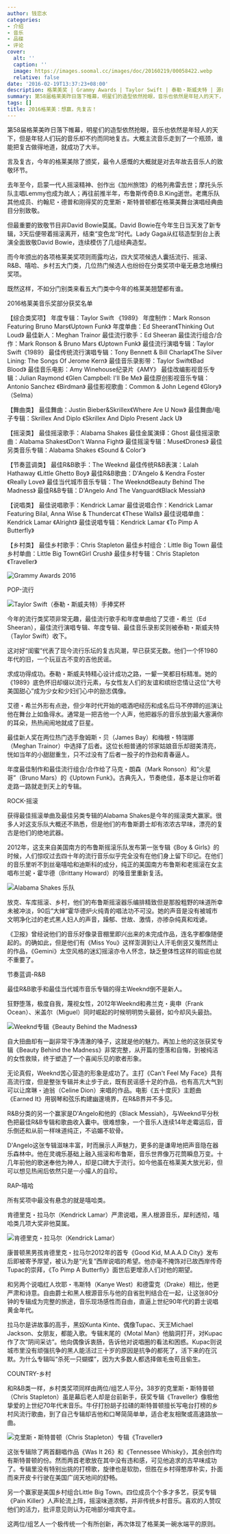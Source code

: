 ```yaml
---
author: 钱恋水
categories:
- 介绍
- 音乐
- 品碟
- 评论
cover:
  alt: ''
  caption: ''
  image: https://images.soomal.cc/images/doc/20160219/00058422.webp
  relative: false
date: '2016-02-19T13:37:23+08:00'
description: 格莱美奖 | Grammy Awards | Taylor Swift | 泰勒・斯威夫特 | 源自：东方早报 | 版权：转载 |  平均/总评分：10.00/20
summary: 第58届格莱美昨日落下帷幕，明星们的造型依然抢眼，音乐也依然是年轻人的天下，但是年轻人们玩的音乐却不约而同地复古。大概主流音乐走到了一个瓶颈，谁能把复古做得地道，就成功了大半。言及复古，今年的格莱美除了颁奖，最令人感慨的大概就是对去年故去音乐人的致敬环节……
tags: []
title: 2016格莱美：想赢，先复古！
---
```


第58届格莱美昨日落下帷幕，明星们的造型依然抢眼，音乐也依然是年轻人的天下，但是年轻人们玩的音乐却不约而同地复古。大概主流音乐走到了一个瓶颈，谁能把复古做得地道，就成功了大半。

言及复古，今年的格莱美除了颁奖，最令人感慨的大概就是对去年故去音乐人的致敬环节。

去年至今，启蒙一代人摇滚精神、创作出《加州旅馆》的格列弗雷去世；摩托头乐队主唱Lemmy也成为故人；再往前推半年，布鲁斯传奇B.B.King逝世。老鹰乐队其他成员、约翰尼・德普和刚得奖的克里斯・斯特普顿都在格莱美舞台演唱经典曲目分别致敬。

但最重要的致敬节目非David Bowie莫属。David Bowie在今年生日当天发了新专辑，3天后便带着摇滚离开，结束“变色龙”时代。Lady Gaga从红毯造型到台上表演全面致敬David Bowie，连续模仿了几组经典造型。

而今年颁出的各项格莱美奖项则雨露均沾，四大奖项候选人囊括流行、摇滚、R&B、嘻哈、乡村五大门类，几位热门候选人也纷纷在分类奖项中毫无悬念地横扫奖项。

既然这样，不如分门别类来看五大门类中今年的格莱美翘楚都有谁。

2016格莱美音乐奖部分获奖名单


【综合类奖项】
年度专辑：Taylor Swift 《1989》
年度制作：Mark Ronson Featuring Bruno Mars《Uptown Funk》
年度单曲：Ed Sheeran《Thinking Out Loud》
最佳新人：Meghan Trainor
最佳流行歌手：Ed Sheeran
最佳流行组合/合作：Mark Ronson & Bruno Mars 《Uptown Funk》
最佳流行演唱专辑：Taylor Swift《1989》
最佳传统流行演唱专辑：Tony Bennett & Bill Charlap《The Silver Lining: The Songs Of Jerome Kern》
最佳音乐录影带：Taylor Swift《Bad Blood》
最佳音乐电影：Amy Winehouse纪录片《AMY》
最佳改编影视音乐专辑：Julian Raymond 《Glen Campbell: I'll Be Me》
最佳原创影视音乐专辑：Antonio Sanchez 《Birdman》
最佳影视歌曲：Common & John Legend 《Glory》（Selma）

【舞曲类】
最佳舞曲：Justin Bieber&Skrillex《Where Are U Now》
最佳舞曲/电子专辑：Skrillex And Diplo 《Skrillex And Diplo Present Jack U》

【摇滚类】
最佳摇滚歌手：Alabama Shakes
最佳金属演绎：Ghost
最佳摇滚歌曲：Alabama Shakes《Don't Wanna Fight》
最佳摇滚专辑：Muse《Drones》
最佳另类音乐专辑：Alabama Shakes 《Sound & Color'》

【节奏蓝调类】
最佳R&B歌手：The Weeknd
最佳传统R&B表演：Lalah Hathaway 《Little Ghetto Boy》
最佳R&B歌曲：D'Angelo & Kendra Foster《Really Love》
最佳当代城市音乐专辑：The Weeknd《Beauty Behind The Madness》
最佳R&B专辑：D'Angelo And The Vanguard《Black Messiah》

【说唱类】
最佳说唱歌手：Kendrick Lamar
最佳说唱合作：Kendrick Lamar Featuring Bilal, Anna Wise & Thundercat 《These Walls》
最佳说唱单曲：Kendrick Lamar 《Alright》
最佳说唱专辑：Kendrick Lamar 《To Pimp A Butterfly》

【乡村类】
最佳乡村歌手：Chris Stapleton
最佳乡村组合：Little Big Town
最佳乡村单曲：Little Big Town《Girl Crush》
最佳乡村专辑：Chris Stapleton 《Traveller》


![Grammy Awards 2016](https://images.soomal.cc/images/doc/20160219/00058417.webp)





POP-流行

![Taylor Swift（泰勒・斯威夫特）手捧奖杯](https://images.soomal.cc/images/doc/20160219/00058418_01.webp)





今年的流行类奖项非常无趣，最佳流行歌手和年度单曲给了艾德・希兰（Ed Sheeran），最佳流行演唱专辑、年度专辑、最佳音乐录影奖则被泰勒・斯威夫特（Taylor Swift）收下。

这对好“闺蜜”代表了现今流行乐坛的复古风潮，早已获奖无数。他们一个怀1980年代的旧，一个玩亘古不变的吉他民谣。

求成功得成功。泰勒・斯威夫特精心设计成功之路，一颦一笑都目标精准。她的《1989》底色怀旧却缀以流行元素，与女性友人们的友谊和缤纷恋情让这位“大号美国甜心”成为少女和少妇们心中的励志偶像。

艾德・希兰外形有点逊，但少年时代开始的唱酒吧经历和成名后马不停蹄的巡演让他在舞台上如鱼得水。通常是一把吉他一个人声，他把器乐的音乐放到最大塞满你的耳朵，热热闹闹地就成了巨星。

最佳新人奖在两位热门选手詹姆斯・贝（James Bay）和梅根・特瑞娜（Meghan Trainor）中选择了后者。这位长相普通的邻家姑娘音乐却甜美清亮，恍如当年的小甜甜重生，只不过没有了后者一股子的作劲和青春逼人。

年度最佳制作和最佳流行组合/合作给了马克・朗森（Mark Ronson）和“火星哥”（Bruno Mars）的《Uptown Funk》。古典先入，节奏绝佳，基本是让你听着走路一路就走到天上的专辑。

ROCK-摇滚

获得最佳摇滚单曲及最佳另类专辑的Alabama Shakes是今年的摇滚类大赢家。很多人对这支乐队大概还不熟悉，但是他们的布鲁斯爵士却有浓浓古早味，漂亮的复古是他们的绝地武器。

2012年，这支来自美国南方的布鲁斯摇滚乐队发布第一张专辑《Boy & Girls》的时候，人们惊叹过去四十年的流行音乐似乎完全没有在他们身上留下印记。在他们的音乐里听不到丝毫嘻哈和迪斯科的成分，纯正的美国南方布鲁斯和老摇滚在女主唱布兰妮・霍华德（Brittany Howard）的嗓音里重新复活。

![Alabama Shakes 乐队](https://images.soomal.cc/images/doc/20160219/00058419.webp)





放克、车库摇滚、乡村，他们的布鲁斯摇滚器乐编排精致但是那股粗野的味道所幸未被冲淡，90后“大婶”霍华德炉火纯青的唱法功不可没。她的声音是没有被城市文明净化过的老式黑人妇人的声音，躁郁、世故、激情，亦掺杂纯真和戏谑。

《卫报》曾经说他们的音乐好像录音棚里即兴出来的未完成作品，连名字都像随便起的。的确如此，但是他们有《Miss You》这样澎湃到让人汗毛倒竖又戛然而止的作品，《Gemini》太空风格的迷幻摇滚亦令人怀念，缺乏整体性这样的瑕疵也就不重要了。

节奏蓝调-R&B

最佳R&B歌手和最佳当代城市音乐专辑的得主Weeknd倒不是新人。

狂野堕落，极度自我，蔑视女性，2012年Weeknd和弗兰克・奥申（Frank Ocean）、米盖尔（Miguel）同时崛起的时候明明势头最弱，如今却风头最劲。

![Weeknd专辑《Beauty Behind the Madness》](https://images.soomal.cc/images/doc/20160219/00058420_01.webp)





自大扭曲却有一副非常干净清澈的嗓子，这就是他的魅力。再加上他的这张获奖专辑《Beauty Behind the Madness》非常完整，从开篇的堕落和自悔，到被纯洁的女性救赎，终于塑造了一个喜闻乐见的歌者形象。

无论真假，Weeknd苦心营造的形象是成功了。主打《Can't Feel My Face》具有高流行度，但是整张专辑并未止步于此，既有民谣感十足的作品，也有高亢大气到可以让席琳・迪翁（Celine Dion）来唱的作品。电影《五十度灰》主题曲《Earned It》用钢琴和弦乐构建幽邃境界，在R&B界并不多见。

R&B分类的另一个赢家是D'Angelo和他的《Black Messiah》，与Weeknd平分秋色把最佳R&B专辑和歌曲收入囊中。很难想象，一个音乐人连续14年走霉运后，音乐倒还和从前一样味道纯正，不谄媚不软骨。

D'Angelo这张专辑滋味丰富，时而展示人声魅力，更多的是谦卑地把声音隐在器乐森林中。他在灵魂乐基础上融入摇滚和布鲁斯，音乐世界像万花筒瞬息万变。十几年前他的歌迷奉他为神人，却是口碑大于流行。如今他虽在格莱美大放光彩，但可以想见热闹后依然只是一小撮人的自珍。

RAP-嘻哈

所有奖项中最没有悬念的就是嘻哈类。

肯德里克・拉马尔（Kendrick Lamar）严肃说唱，黑人根源音乐，犀利透彻，嘻哈类几项大奖非他莫属。

![肯德里克・拉马尔（Kendrick Lamar）](https://images.soomal.cc/images/doc/20160219/00058423.webp)





康普顿黑男孩肯德里克・拉马尔2012年的首专《Good Kid, M.A.A.D City》发布后即被寄予厚望，被认为是“光复”西岸说唱的希望。他亦毫不掩饰对已故西岸传奇Tupac的崇拜，《To Pimp A Butterfly》面世后更增添人们对他的期望。

和另两个说唱红人坎耶・韦斯特（Kanye West）和德雷克（Drake）相比，他更严肃和诗意。自由爵士和黑人根源音乐与他的自省批判结合在一起，让这张80分钟的专辑成为完整的旅途，音乐现场感性而自由，直逼上世纪90年代的爵士说唱黄金年代。

拉马尔是讲故事的高手，黑奴Kunta Kinte、偶像Tupac、天王Michael Jackson、女朋友，都能入歌。专辑末尾的《Motal Man》他脑洞打开，对Kupac作了次“阴间采访”。他向偶像诉衷肠，告诉他对说唱圈的看法和困惑。Kupac则说城市里没有顽强抗争的黑人能活过三十岁的原因是抗争的都死了，活下来的在沉默。为什么专辑叫“杀死一只蝴蝶”，因为大多数人都选择做毛虫苟且偷生。

COUNTRY-乡村

和R&B类一样，乡村类奖项同样由两位/组艺人平分。38岁的克里斯・斯特普顿（Chris Stapleton）虽是幕后老人却是台前新手，获奖专辑《Traveller》像极他挚爱的上世纪70年代末音乐。牛仔打扮胡子拉碴的斯特普顿擅长写电台打榜的乡村风流行歌曲，到了自己专辑却吉他和口琴简简单单，适合老友相聚或高速路放一曲。

![克里斯・斯特普顿（Chris Stapleton）专辑《Traveller》](https://images.soomal.cc/images/doc/20160219/00058421.webp)





这张专辑除了两首翻唱作品《Was It 26》和《Tennessee Whisky》，其余创作均有斯特普顿的份。然而两首老歌放在其中没有违和感，可见他追求的古早味成功了。专辑里没有特别出挑的打榜歌，旋律也是软肋，但胜在乡村得憨厚朴实，扑面而来开皮卡行驶在美国广阔天地间的舒畅。

另一个赢家是美国乡村组合Little Big Town。四位成员个个多才多艺，获奖专辑《Pain Killer》人声轮流上阵，摇滚味道浓郁，并非传统乡村音乐。喜欢的人赞叹他们的活力，批评意见则认为花哨部分喧宾夺主。

这两位/组艺人一个极传统一个有所创新，再次体现了格莱美一碗水端平的原则。